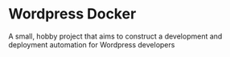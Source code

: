 # Wordpress Docker #
A small, hobby project that aims to construct a development and deployment automation for Wordpress developers
